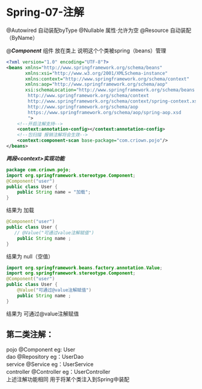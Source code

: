 # Spring-07-注解

@Autowired 自动装配byType
@Nullable 属性·允许为空
@Resource 自动装配（ByName）

@_**Component**_ 组件 放在类上 说明这个个类被spring（beans）管理
```xml
<?xml version="1.0" encoding="UTF-8"?>
<beans xmlns="http://www.springframework.org/schema/beans"
       xmlns:xsi="http://www.w3.org/2001/XMLSchema-instance"
       xmlns:context="http://www.springframework.org/schema/context"
       xmlns:aop="http://www.springframework.org/schema/aop"
       xsi:schemaLocation="http://www.springframework.org/schema/beans http://www.springframework.org/schema/beans/spring-beans.xsd
        http://www.springframework.org/schema/context
        http://www.springframework.org/schema/context/spring-context.xsd
        http://www.springframework.org/schema/aop
        https://www.springframework.org/schema/aop/spring-aop.xsd
        ">
    <!--开启注解支持-->
    <context:annotation-config></context:annotation-config>
    <!--包扫描 报销注解将会生效-->
    <context:component-scan base-package="com.criown.pojo"/>
</beans>
```
_**两段\<context>实现功能**_
 
```java
package com.criown.pojo;
import org.springframework.stereotype.Component;
@Component("user")
public class User {
    public String name = "加载";
}
``` 
结果为 加载
```java
@Component("user")
public class User {
   // @Value("可通过value注解赋值")
    public String name ;
}
```
结果为 null（空值）
```java
import org.springframework.beans.factory.annotation.Value;
import org.springframework.stereotype.Component;
@Component("user")
public class User {
    @Value("可通过@value注解赋值")
    public String name ;
}
```
结果为 可通过@value注解赋值

## 第二类注解：

pojo        @Component   eg: User       
dao         @Repository  eg：UserDao     
service     @Service     eg：UserService         
controller  @Controller  eg：UserController      
上述注解功能相同 用于将某个类注入到Spring中装配